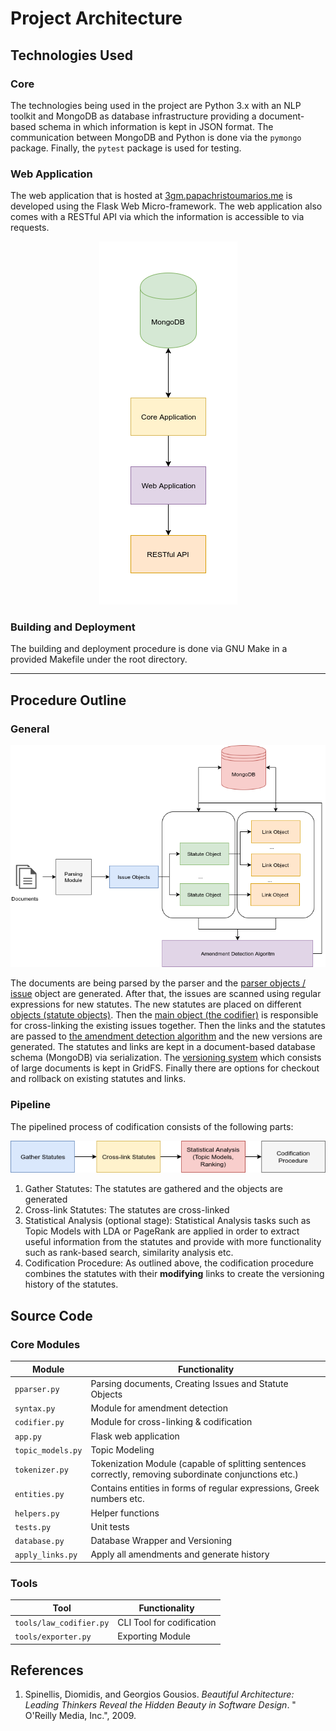 # Project Architecture

## Technologies Used

### Core

The technologies being used in the project are Python 3.x with an NLP toolkit and MongoDB as database infrastructure providing a document-based schema in which information is kept in JSON format. The communication between MongoDB and Python is done via the `pymongo` package. Finally, the `pytest` package is used for testing.

 ### Web Application

The web application that is hosted at [3gm.papachristoumarios.me](http://3gm.papachristoumarios.me) is developed using the Flask Web Micro-framework. The web application also comes with a RESTful API via which the information is accessible to via requests. 

<p align="center">

<img src="architecture/1.png">

</p>



### Building and Deployment

The building and deployment procedure is done via GNU Make in a provided Makefile under the root directory.

---

## Procedure Outline  

### General

 <p align="center">

<img src="architecture/2.png">

</p>

The documents are being parsed by the parser and the [parser objects / issue](https://github.com/eellak/gsoc2018-3gm/blob/master/3gm/pparser.py) object are generated. After that, the issues are scanned using regular expressions for new statutes. The new statutes are placed on different [objects (statute objects)](https://github.com/eellak/gsoc2018-3gm/blob/master/3gm/pparser.py). Then the [main object (the codifier)](https://github.com/eellak/gsoc2018-3gm/blob/master/3gm/codifier.py) is responsible for cross-linking the existing issues together. Then the links and the statutes are passed to [the amendment detection algorithm](https://github.com/eellak/gsoc2018-3gm/blob/master/3gm/syntax.py) and the new versions are generated. The statutes and links are kept in a document-based database schema  (MongoDB) via serialization. The [versioning system](https://github.com/eellak/gsoc2018-3gm/blob/master/3gm/database.py) which consists of large documents is kept in GridFS. Finally there are options for checkout and rollback on existing statutes and links. 

### Pipeline

The pipelined process of codification consists of the following parts: 



<p align="center">

<img src="architecture/3.png">

</p>



1. Gather Statutes: The statutes are gathered and the objects are generated
2. Cross-link Statutes: The statutes are cross-linked
3. Statistical Analysis (optional stage): Statistical Analysis tasks such as Topic Models with LDA or PageRank are applied in order to extract useful information from the statutes and provide with more functionality such as rank-based search, similarity analysis etc. 
4. Codification Procedure: As outlined above, the codification procedure combines the statutes with their **modifying** links to create the versioning history of the statutes. 

## Source Code

<style>

table { width: 100%;

}

</style>

### Core Modules

| Module            | Functionality                                                |
| ----------------- | ------------------------------------------------------------ |
| `pparser.py`      | Parsing documents, Creating Issues and Statute Objects       |
| `syntax.py`       | Module for amendment detection                               |
| `codifier.py`     | Module for cross-linking & codification                      |
| `app.py`          | Flask web application                                        |
| `topic_models.py` | Topic Modeling                                               |
| `tokenizer.py`    | Tokenization Module (capable of splitting sentences correctly, removing subordinate conjunctions etc.) |
| `entities.py`     | Contains entities in forms of regular expressions, Greek numbers etc. |
| `helpers.py`      | Helper functions                                             |
| `tests.py`        | Unit tests                                                   |
| `database.py`     | Database Wrapper and Versioning                              |
| `apply_links.py`  | Apply all amendments and generate history                    |

### Tools

| Tool                    | Functionality             |
| ----------------------- | ------------------------- |
| `tools/law_codifier.py` | CLI Tool for codification |
| `tools/exporter.py`     | Exporting Module          |



## References

1. Spinellis, Diomidis, and Georgios Gousios. *Beautiful Architecture: Leading Thinkers Reveal the Hidden Beauty in Software Design*. " O'Reilly Media, Inc.", 2009.

 